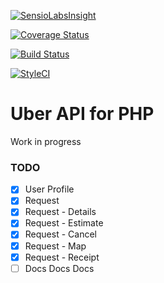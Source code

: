 [![SensioLabsInsight](https://insight.sensiolabs.com/projects/9ce80f62-aecf-48a2-bab4-2b827f79be6a/mini.png)](https://insight.sensiolabs.com/projects/9ce80f62-aecf-48a2-bab4-2b827f79be6a)

[![Coverage Status](https://coveralls.io/repos/lsv/uber-api/badge.svg?branch=master&service=github)](https://coveralls.io/github/lsv/uber-api?branch=master)

[![Build Status](https://travis-ci.org/lsv/uber-api.svg?branch=master)](https://travis-ci.org/lsv/uber-api)

[![StyleCI](https://styleci.io/repos/42185897/shield)](https://styleci.io/repos/42185897)

Uber API for PHP
================

Work in progress

### TODO

- [x] User Profile
- [x] Request
- [x] Request - Details
- [x] Request - Estimate
- [x] Request - Cancel
- [x] Request - Map
- [x] Request - Receipt
- [ ] Docs Docs Docs
